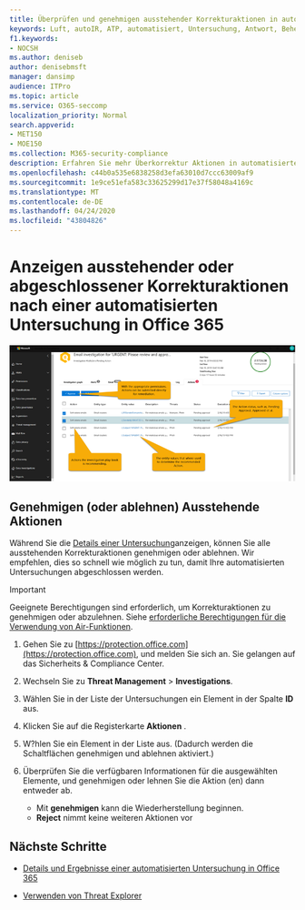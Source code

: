 ```yaml
---
title: Überprüfen und genehmigen ausstehender Korrekturaktionen in automatisierter Untersuchung und Antwort
keywords: Luft, autoIR, ATP, automatisiert, Untersuchung, Antwort, Behebung, Bedrohungen, erweitert, Bedrohung, Schutz
f1.keywords:
- NOCSH
ms.author: deniseb
author: denisebmsft
manager: dansimp
audience: ITPro
ms.topic: article
ms.service: O365-seccomp
localization_priority: Normal
search.appverid:
- MET150
- MOE150
ms.collection: M365-security-compliance
description: Erfahren Sie mehr Überkorrektur Aktionen in automatisierten Ermittlungs-und Antwortfunktionen in Office 365 Advanced Threat Protection-Plan 2.
ms.openlocfilehash: c44b0a535e6838258d3efa63010d7ccc63009af9
ms.sourcegitcommit: 1e9ce51efa583c33625299d17e37f58048a4169c
ms.translationtype: MT
ms.contentlocale: de-DE
ms.lasthandoff: 04/24/2020
ms.locfileid: "43804826"
---
```

# <a name="view-pending-or-completed-remediation-actions-following-an-automated-investigation-in-office-365"></a>Anzeigen ausstehender oder abgeschlossener Korrekturaktionen nach einer automatisierten Untersuchung in Office 365


![Seite "Luft Ermittlungsaktionen"](../../media/air-investigationactionspage.png)

## <a name="approve-or-reject-pending-actions"></a>Genehmigen (oder ablehnen) Ausstehende Aktionen

Während Sie die [Details einer Untersuchung](air-view-investigation-results.md)anzeigen, können Sie alle ausstehenden Korrekturaktionen genehmigen oder ablehnen. Wir empfehlen, dies so schnell wie möglich zu tun, damit Ihre automatisierten Untersuchungen abgeschlossen werden.

> [!IMPORTANT]
> Geeignete Berechtigungen sind erforderlich, um Korrekturaktionen zu genehmigen oder abzulehnen. Siehe [erforderliche Berechtigungen für die Verwendung von Air-Funktionen](office-365-air.md#required-permissions-to-use-air-capabilities).

1. Gehen Sie zu [https://protection.office.com](https://protection.office.com), und melden Sie sich an. Sie gelangen auf das Sicherheits & Compliance Center.

2. Wechseln Sie zu **Threat Management** > **Investigations**.

3. Wählen Sie in der Liste der Untersuchungen ein Element in der Spalte **ID** aus. 

4. Klicken Sie auf die Registerkarte **Aktionen** .

5. W?hlen Sie ein Element in der Liste aus. (Dadurch werden die Schaltflächen genehmigen und ablehnen aktiviert.)

6. Überprüfen Sie die verfügbaren Informationen für die ausgewählten Elemente, und genehmigen oder lehnen Sie die Aktion (en) dann entweder ab. 
   - Mit **genehmigen** kann die Wiederherstellung beginnen.
   - **Reject** nimmt keine weiteren Aktionen vor

## <a name="next-steps"></a>Nächste Schritte

- [Details und Ergebnisse einer automatisierten Untersuchung in Office 365](air-view-investigation-results.md)

- [Verwenden von Threat Explorer](threat-explorer.md)
